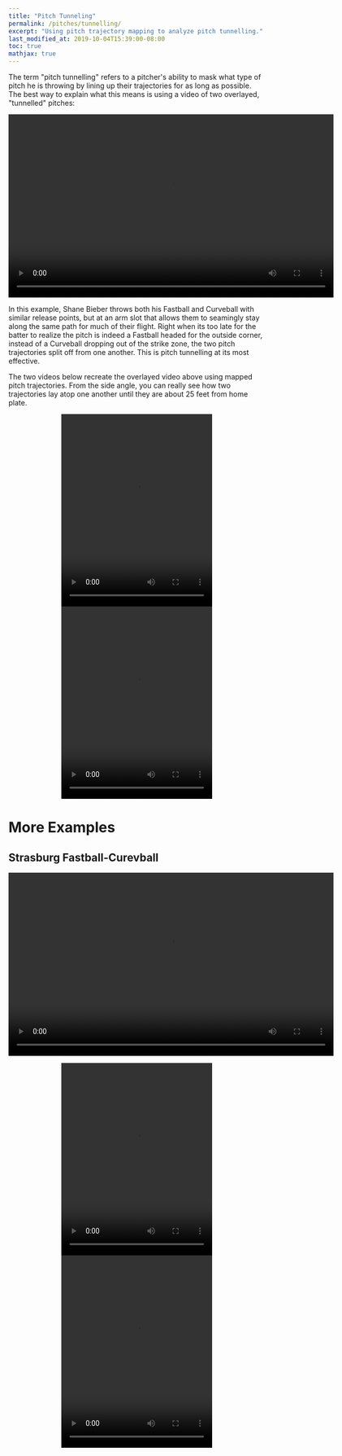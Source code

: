 ```yaml
---
title: "Pitch Tunneling"
permalink: /pitches/tunnelling/
excerpt: "Using pitch trajectory mapping to analyze pitch tunnelling."
last_modified_at: 2019-10-04T15:39:00-08:00
toc: true
mathjax: true
---
```

The term "pitch tunnelling" refers to a pitcher's ability to mask what type of pitch he is throwing by lining up their trajectories for as long as possible. The best way to explain what this means is using a video of two overlayed, "tunnelled" pitches:

<p align="center">
    <video width="640" height="360" controls="controls">
        <source src="/assets/videos/Bieber_FF_CU_vid.mp4" type="video/mp4">
    </video>
</p>

In this example, Shane Bieber throws both his Fastball and Curveball with similar release points, but at an arm slot that allows them to seamingly stay along the same path for much of their flight. Right when its too late for the batter to realize the pitch is indeed a Fastball headed for the outside corner, instead of a Curveball dropping out of the strike zone, the two pitch trajectories split off from one another. This is pitch tunnelling at its most effective.

The two videos below recreate the overlayed video above using mapped pitch trajectories. From the side angle, you can really see how two trajectories lay atop one another until they are about 25 feet from home plate.


<p align="center">
    <video width="297" height="378" controls="controls">
        <source src="/assets/videos/Bieber_FF_CU_broadcast.mp4" type="video/mp4">
    </video>
    <video width="297" height="378" controls="controls">
        <source src="/assets/videos/Bieber_FF_CU_side.mp4" type="video/mp4">
    </video>
</p>

# More Examples
## Strasburg Fastball-Curevball
<p align="center">
    <video width="640" height="360" controls="controls">
        <source src="/assets/videos/Stras_FF_CU.webm" type="video/webm">
    </video>
</p>
<p align="center">
    <video width="297" height="378" controls="controls">
        <source src="/assets/videos/Stras_FF_CU_broadcast.mp4" type="video/mp4">
    </video>
    <video width="297" height="378" controls="controls">
        <source src="/assets/videos/Stras_FF_CU_side.mp4" type="video/mp4">
    </video>
</p>

